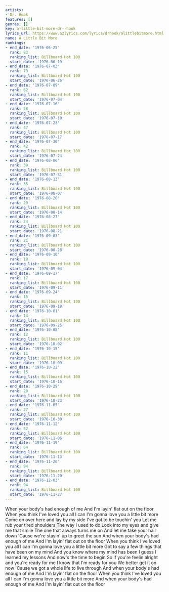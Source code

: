 ```yaml
---
artists:
- Dr. Hook
features: []
genres: []
key: a-little-bit-more-dr--hook
lyrics_url: https://www.azlyrics.com/lyrics/drhook/alittlebitmore.html
name: A Little Bit More
rankings:
- end_date: '1976-06-25'
  rank: 83
  ranking_list: Billboard Hot 100
  start_date: '1976-06-19'
- end_date: '1976-07-03'
  rank: 73
  ranking_list: Billboard Hot 100
  start_date: '1976-06-26'
- end_date: '1976-07-09'
  rank: 62
  ranking_list: Billboard Hot 100
  start_date: '1976-07-04'
- end_date: '1976-07-16'
  rank: 58
  ranking_list: Billboard Hot 100
  start_date: '1976-07-10'
- end_date: '1976-07-23'
  rank: 47
  ranking_list: Billboard Hot 100
  start_date: '1976-07-17'
- end_date: '1976-07-30'
  rank: 42
  ranking_list: Billboard Hot 100
  start_date: '1976-07-24'
- end_date: '1976-08-06'
  rank: 39
  ranking_list: Billboard Hot 100
  start_date: '1976-07-31'
- end_date: '1976-08-13'
  rank: 35
  ranking_list: Billboard Hot 100
  start_date: '1976-08-07'
- end_date: '1976-08-20'
  rank: 29
  ranking_list: Billboard Hot 100
  start_date: '1976-08-14'
- end_date: '1976-08-27'
  rank: 24
  ranking_list: Billboard Hot 100
  start_date: '1976-08-21'
- end_date: '1976-09-03'
  rank: 21
  ranking_list: Billboard Hot 100
  start_date: '1976-08-28'
- end_date: '1976-09-10'
  rank: 19
  ranking_list: Billboard Hot 100
  start_date: '1976-09-04'
- end_date: '1976-09-17'
  rank: 17
  ranking_list: Billboard Hot 100
  start_date: '1976-09-11'
- end_date: '1976-09-24'
  rank: 15
  ranking_list: Billboard Hot 100
  start_date: '1976-09-18'
- end_date: '1976-10-01'
  rank: 14
  ranking_list: Billboard Hot 100
  start_date: '1976-09-25'
- end_date: '1976-10-08'
  rank: 12
  ranking_list: Billboard Hot 100
  start_date: '1976-10-02'
- end_date: '1976-10-15'
  rank: 11
  ranking_list: Billboard Hot 100
  start_date: '1976-10-09'
- end_date: '1976-10-22'
  rank: 15
  ranking_list: Billboard Hot 100
  start_date: '1976-10-16'
- end_date: '1976-10-29'
  rank: 28
  ranking_list: Billboard Hot 100
  start_date: '1976-10-23'
- end_date: '1976-11-05'
  rank: 27
  ranking_list: Billboard Hot 100
  start_date: '1976-10-30'
- end_date: '1976-11-12'
  rank: 52
  ranking_list: Billboard Hot 100
  start_date: '1976-11-06'
- end_date: '1976-11-19'
  rank: 64
  ranking_list: Billboard Hot 100
  start_date: '1976-11-13'
- end_date: '1976-11-26'
  rank: 94
  ranking_list: Billboard Hot 100
  start_date: '1976-11-20'
- end_date: '1976-12-03'
  rank: 94
  ranking_list: Billboard Hot 100
  start_date: '1976-11-27'
---
```


When your body's had enough of me
And I'm layin' flat out on the floor
When you think I've loved you all I can
I'm gonna love you a little bit more
Come on over here and lay by my side
I've got to be touchin' you
Let me rub your tired shoulders
The way I used to do
Look into my eyes and give me that smile
The one that always turns me on
And let me take your hair down
'Cause we're stayin' up to greet the sun
And when your body's had enough of me
And I'm layin' flat out on the floor
When you think I've loved you all I can
I'm gonna love you a little bit more
Got to say a few things that have been on my mind
And you know where my mind has been
I guess I learned my lessons
And now's the time to begin
So if you're feelin alright and you're ready for me
I know that I'm ready for you
We better get it on now
'Cause we got a whole life to live through
And when your body's had enough of me
And I'm layin' flat on the floor
When you think I've loved you all I can
I'm gonna love you a little bit more
And when your body's had enough of me
And I'm layin' flat out on the floor



